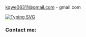  kqwe06311@gmail.com - gmail.com 

[![Typing SVG](https://readme-typing-svg.demolab.com?font=Fira+Code&size=22&pause=1000&color=7807F7&background=FFFFFF00&width=435&lines=+Genius+%3D+True)](https://git.io/typing-svg)

### Contact me:
